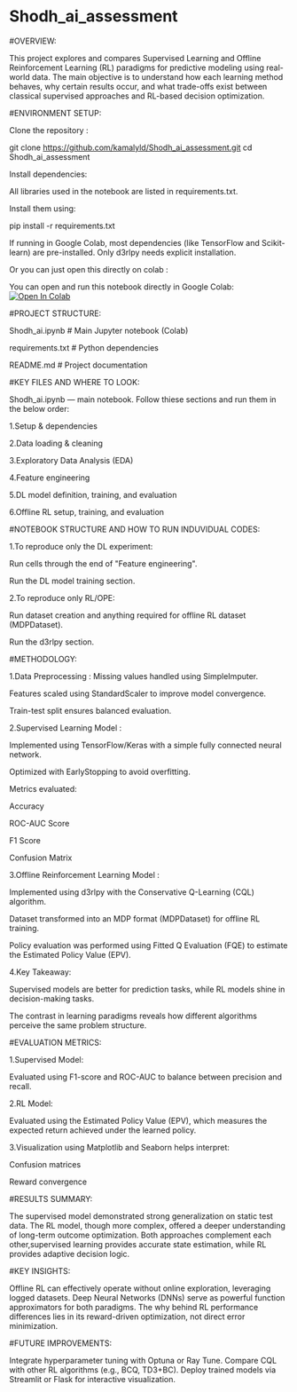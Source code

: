 # Shodh_ai_assessment

#OVERVIEW:

 This project explores and compares Supervised Learning and Offline Reinforcement Learning (RL) paradigms for predictive modeling using real-world data.
 The main objective is to understand how each learning method behaves, why certain results occur, and what trade-offs exist between classical supervised approaches  and RL-based decision optimization.

#ENVIRONMENT SETUP:

 Clone the repository :
 
  git clone https://github.com/kamalyld/Shodh_ai_assessment.git
  cd Shodh_ai_assessment
  
 Install dependencies:
 
  All libraries used in the notebook are listed in requirements.txt.
  
 Install them using:
 
  pip install -r requirements.txt
  
 If running in Google Colab, most dependencies (like TensorFlow and Scikit-learn) are pre-installed. Only d3rlpy needs explicit installation.
 
 Or you can just open this directly on colab :
 
  You can open and run this notebook directly in Google Colab:
  [![Open In Colab](https://colab.research.google.com/assets/colab-badge.svg)](https://colab.research.google.com/github/kamalyld/Shodh_ai_assessment/blob/main/Shodh_ai.ipynb)

#PROJECT STRUCTURE:

 Shodh_ai.ipynb       # Main Jupyter notebook (Colab)
 
 requirements.txt     # Python dependencies
 
 README.md            # Project documentation

#KEY FILES AND WHERE TO LOOK:

 Shodh_ai.ipynb — main notebook. Follow thiese sections and run them in the below order:
 
  1.Setup & dependencies
  
  2.Data loading & cleaning
  
  3.Exploratory Data Analysis (EDA)
  
  4.Feature engineering
  
  5.DL model definition, training, and evaluation
  
  6.Offline RL setup, training, and evaluation

#NOTEBOOK STRUCTURE AND HOW TO RUN INDUVIDUAL CODES:

 1.To reproduce only the DL experiment:
 
  Run cells through the end of "Feature engineering".
  
  Run the DL model training section.
  
 2.To reproduce only RL/OPE:
 
  Run dataset creation and anything required for offline RL dataset (MDPDataset).
  
  Run the d3rlpy section.
 
#METHODOLOGY:

 1.Data Preprocessing :
  Missing values handled using SimpleImputer.
  
  Features scaled using StandardScaler to improve model convergence.
  
  Train-test split ensures balanced evaluation.
  
 2.Supervised Learning Model :
 
  Implemented using TensorFlow/Keras with a simple fully connected neural network.
  
  Optimized with EarlyStopping to avoid overfitting. 
  
  Metrics evaluated:
  
  Accuracy
  
  ROC-AUC Score
  
  F1 Score
  
  Confusion Matrix
  
 3.Offline Reinforcement Learning Model :
 
  Implemented using d3rlpy with the Conservative Q-Learning (CQL) algorithm.
  
  Dataset transformed into an MDP format (MDPDataset) for offline RL training.
  
  Policy evaluation was performed using Fitted Q Evaluation (FQE) to estimate the Estimated Policy Value (EPV).
  
 4.Key Takeaway:
 
  Supervised models are better for prediction tasks, while RL models shine in decision-making tasks.
  
  The contrast in learning paradigms reveals how different algorithms perceive the same problem structure.

#EVALUATION METRICS:

 1.Supervised Model:
 
  Evaluated using F1-score and ROC-AUC to balance between precision and recall.
  
 2.RL Model:
 
  Evaluated using the Estimated Policy Value (EPV), which measures the expected return achieved under the learned policy.
  
 3.Visualization using Matplotlib and Seaborn helps interpret:
 
  Confusion matrices
  
  Reward convergence

 #RESULTS SUMMARY:
 
 The supervised model demonstrated strong generalization on static test data.
 The RL model, though more complex, offered a deeper understanding of long-term outcome optimization.
 Both approaches complement each other,supervised learning provides accurate state estimation, while RL provides adaptive decision logic.

#KEY INSIGHTS:

 Offline RL can effectively operate without online exploration, leveraging logged datasets.
 Deep Neural Networks (DNNs) serve as powerful function approximators for both paradigms.
 The why behind RL performance differences lies in its reward-driven optimization, not direct error minimization.

#FUTURE IMPROVEMENTS:

 Integrate hyperparameter tuning with Optuna or Ray Tune.
 Compare CQL with other RL algorithms (e.g., BCQ, TD3+BC).
 Deploy trained models via Streamlit or Flask for interactive visualization.
